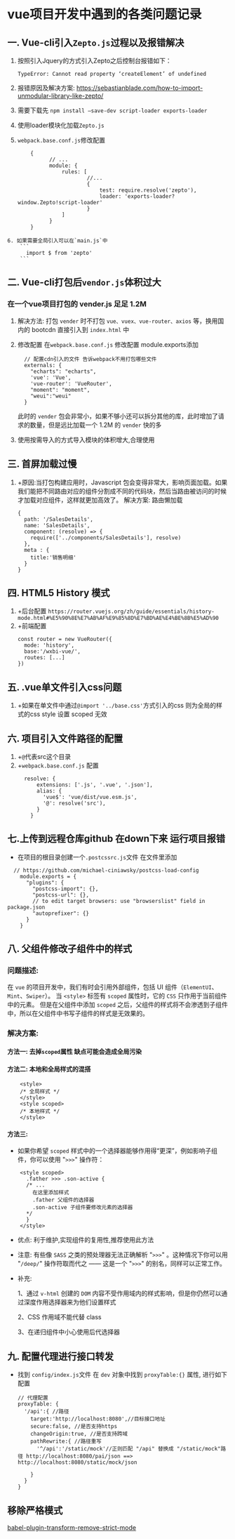 # vue项目开发中遇到的各类问题记录

## 一.  Vue-cli引入`Zepto.js`过程以及报错解决

  1. 按照引入Jquery的方式引入Zepto之后控制台报错如下：
  
      `TypeError: Cannot read property ‘createElement’ of undefined`

  2. 报错原因及解决方案: https://sebastianblade.com/how-to-import-unmodular-library-like-zepto/ 
  3. 需要下载先 `npm install –save-dev script-loader exports-loader`
  4. 使用loader模块化加载`Zepto.js` 
  5. `webpack.base.conf.js`修改配置

      ```
          {
                // ...
                module: {
                    rules: [
                            //...
                            {
                                test: require.resolve('zepto'),
                                loader: 'exports-loader?window.Zepto!script-loader'
                            }
                    ]
                }
          }
      ```
    6. 如果需要全局引入可以在`main.js`中
        ```
          import $ from 'zepto'
        ```
       
## 二.  Vue-cli打包后`vendor.js`体积过大
  ### 在一个vue项目打包的 vender.js 足足 1.2M
  1. 解决方法: 打包 `vender` 时不打包 `vue、vuex、vue-router、axios` 等，换用国内的 bootcdn 直接引入到 `index.html` 中

  2. 修改配置 在`webpack.base.conf.js` 修改配置 module.exports添加
        ```
          // 配置cdn引入的文件 告诉webpack不用打包哪些文件
          externals: {
            "echarts": "echarts",
            'vue': 'Vue',
            'vue-router': 'VueRouter',
            "moment": "moment",
            "weui":"weui"
          }
        ```
      此时的 `vender` 包会非常小，如果不够小还可以拆分其他的库，此时增加了请求的数量，但是远比加载一个 1.2M 的 `vender` 快的多
 3. 使用按需导入的方式导入模块的体积增大,合理使用

## 三. 首屏加载过慢

   1. +原因:当打包构建应用时，Javascript 包会变得非常大，影响页面加载。如果我们能把不同路由对应的组件分割成不同的代码块，然后当路由被访问的时候才加载对应组件，这样就更加高效了。
    解决方案:  路由懒加载
        ```
        {
          path: '/SalesDetails',
          name: 'SalesDetails',
          component: (resolve) => {
            require(['../components/SalesDetails'], resolve)
          },
          meta : {
            title:'销售明细'
          }
        }
        ```
## 四. HTML5 History 模式
  1. +后台配置 `https://router.vuejs.org/zh/guide/essentials/history-mode.html#%E5%90%8E%E7%AB%AF%E9%85%8D%E7%BD%AE%E4%BE%8B%E5%AD%90`
  2.  +前端配置
      ```
      const router = new VueRouter({
        mode: 'history',
        base:'/wxbi-vue/',
        routes: [...]
      })
      ```
## 五. .vue单文件引入css问题
 1. +如果在单文件中通过`@import '../base.css'`方式引入的css  则为全局的样式的css style 设置 scoped 无效
## 六. 项目引入文件路径的配置
1. +`@`代表src这个目录
2. +`webpack.base.conf.js` 配置
      ```
        resolve: {
            extensions: ['.js', '.vue', '.json'],
            alias: {
              'vue$': 'vue/dist/vue.esm.js',
              '@': resolve('src'),
            }
          }
      ```
## 七.上传到远程仓库github 在down下来 运行项目报错
  + 在项目的根目录创建一个`.postcssrc.js`文件  在文件里添加
  ```
    // https://github.com/michael-ciniawsky/postcss-load-config
      module.exports = {
        "plugins": {
          "postcss-import": {},
          "postcss-url": {},
          // to edit target browsers: use "browserslist" field in package.json
          "autoprefixer": {}
        }
      }
  ```
## 八. 父组件修改子组件中的样式
  ### 问题描述: 
  在 `vue` 的项目开发中，我们有时会引用外部组件，包括 UI 组件（`ElementUI`、`Mint`、`Swiper`）。
  当 `<style>` 标签有 `scoped` 属性时，它的 `CSS` 只作用于当前组件中的元素。
  但是在父组件中添加 `scoped` 之后，父组件的样式将不会渗透到子组件中，所以在父组件中书写子组件的样式是无效果的。
  ### 解决方案: 
  #### 方法一: 去掉`scoped`属性 缺点可能会造成全局污染
  #### 方法二: 本地和全局样式的混搭

        <style>
        /* 全局样式 */
        </style>
        <style scoped>
        /* 本地样式 */
        </style> 
  #### 方法三:
  + 如果你希望 `scoped` 样式中的一个选择器能够作用得“更深”，例如影响子组件，你可以使用  "`>>>`"  操作符：
  ```
      <style scoped>
        .father >>> .son-active {
        /* ... 
          在这里添加样式
          .father 父组件的选择器
          .son-active 子组件要修改元素的选择器
        */
        }
      </style>
  ```
  + 优点: 利于维护,实现组件的复用性,推荐使用此方法
  + 注意: 有些像 `SASS` 之类的预处理器无法正确解析  "`>>>`" 。这种情况下你可以用  "`/deep/`"  操作符取而代之 —— 这是一个 "`>>>`" 的别名，同样可以正常工作。
  + 补充: 

    1、通过 `v-html` 创建的 `DOM` 内容不受作用域内的样式影响，但是你仍然可以通过深度作用选择器来为他们设置样式

    2、CSS 作用域不能代替 class

    3、在递归组件中小心使用后代选择器
## 九. 配置代理进行接口转发
  + 找到 `config/index.js`文件 在 `dev` 对象中找到 `proxyTable:{}` 属性, 进行如下配置
    ```
    // 代理配置
    proxyTable: {
      '/api':{ //路径
        target:'http://localhost:8080',//目标接口地址
        secure:false, //是否支持https
        changeOrigin:true, //是否支持跨域
        pathRewrite:{ //路径重写 
          '^/api':'/static/mock'//正则匹配 "/api" 替换成 "/static/mock"路径 http://localhost:8080/pai/json ==> http://localhost:8080/static/mock/json

        }
      }
    }
    ```
## 移除严格模式
[babel-plugin-transform-remove-strict-mode](https://github.com/genify/babel-plugin-transform-remove-strict-mode)
